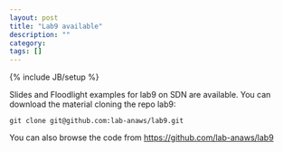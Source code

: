 ```yaml
---
layout: post
title: "Lab9 available"
description: ""
category: 
tags: []
---
```

{% include JB/setup %}

Slides and Floodlight examples for lab9 on SDN are available.
You can download the material cloning the repo lab9:
```
git clone git@github.com:lab-anaws/lab9.git
```
You can also browse the code from  <https://github.com/lab-anaws/lab9>

